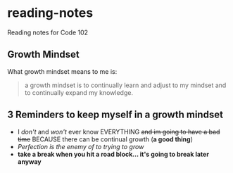# reading-notes
Reading notes for Code 102

## Growth Mindset 
What growth mindset means to me is: 
> a growth mindset is to continually learn and adjust to my mindset and to continually expand my knowledge. 

## 3 Reminders to keep myself in a growth mindset
- I *don't* and *won't* ever know EVERYTHING ~~and im going to have a bad time~~ BECAUSE there can be continual growth (**a good thing**)
- *Perfection is the enemy of to trying to grow*
- **take a break when you hit a road block... it's going to break later anyway**

